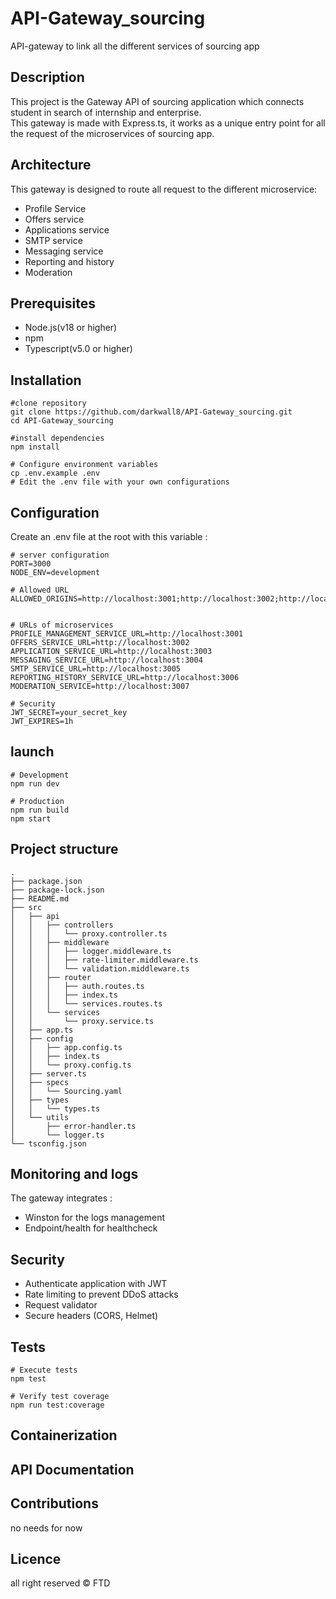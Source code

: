 # API-Gateway_sourcing
API-gateway to link all the different services of sourcing app

## Description

This project is the Gateway API of sourcing application which connects student in search of
internship and enterprise. <br/>This gateway is made with Express.ts, it works as a unique entry 
point for all the request of the microservices of sourcing app.

## Architecture

This gateway is designed to route all request to the different microservice: 
- Profile Service 
- Offers service
- Applications service
- SMTP service
- Messaging service
- Reporting and history
- Moderation

## Prerequisites

- Node.js(v18 or higher)
- npm
- Typescript(v5.0 or higher)

## Installation 

```shell
#clone repository
git clone https://github.com/darkwall8/API-Gateway_sourcing.git
cd API-Gateway_sourcing

#install dependencies
npm install

# Configure environment variables
cp .env.example .env
# Edit the .env file with your own configurations
```

## Configuration 

Create an .env file at the root with this variable :
```dotenv
# server configuration
PORT=3000
NODE_ENV=development

# Allowed URL
ALLOWED_ORIGINS=http://localhost:3001;http://localhost:3002;http://localhost:3003...


# URLs of microservices 
PROFILE_MANAGEMENT_SERVICE_URL=http://localhost:3001
OFFERS_SERVICE_URL=http://localhost:3002
APPLICATION_SERVICE_URL=http://localhost:3003
MESSAGING_SERVICE_URL=http://localhost:3004
SMTP_SERVICE_URL=http://localhost:3005
REPORTING_HISTORY_SERVICE_URL=http://localhost:3006
MODERATION_SERVICE=http://localhost:3007

# Security
JWT_SECRET=your_secret_key
JWT_EXPIRES=1h
 ```

## launch 

```shell
# Development
npm run dev

# Production
npm run build
npm start
```

## Project structure

```shell
.
├── package.json
├── package-lock.json
├── README.md
├── src
│   ├── api
│   │   ├── controllers
│   │   │   └── proxy.controller.ts
│   │   ├── middleware
│   │   │   ├── logger.middleware.ts
│   │   │   ├── rate-limiter.middleware.ts
│   │   │   └── validation.middleware.ts
│   │   ├── router
│   │   │   ├── auth.routes.ts
│   │   │   ├── index.ts
│   │   │   └── services.routes.ts
│   │   └── services
│   │       └── proxy.service.ts
│   ├── app.ts
│   ├── config
│   │   ├── app.config.ts
│   │   ├── index.ts
│   │   └── proxy.config.ts
│   ├── server.ts
│   ├── specs
│   │   └── Sourcing.yaml
│   ├── types
│   │   └── types.ts
│   └── utils
│       ├── error-handler.ts
│       └── logger.ts
└── tsconfig.json

```
## Monitoring and logs 

The gateway integrates :
- Winston for the logs management
- Endpoint/health for healthcheck

## Security

- Authenticate application with JWT
- Rate limiting to prevent DDoS attacks
- Request validator
- Secure headers (CORS, Helmet)

## Tests

```shell
# Execute tests
npm test 

# Verify test coverage 
npm run test:coverage
```

## Containerization 

## API Documentation

## Contributions

no needs for now 

## Licence 

all right reserved &copy; FTD 